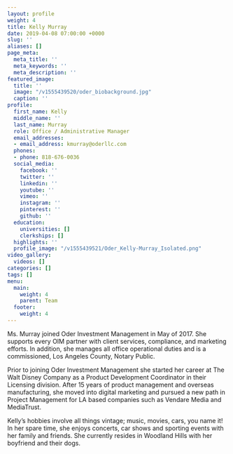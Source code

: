 ```yaml
---
layout: profile
weight: 4
title: Kelly Murray
date: 2019-04-08 07:00:00 +0000
slug: ''
aliases: []
page_meta:
  meta_title: ''
  meta_keywords: ''
  meta_description: ''
featured_image:
  title: ''
  image: "/v1555439520/oder_biobackground.jpg"
  caption: ''
profile:
  first_name: Kelly
  middle_name: ''
  last_name: Murray
  role: Office / Administrative Manager
  email_addresses:
  - email_address: kmurray@oderllc.com
  phones:
  - phone: 818-676-0036
  social_media:
    facebook: ''
    twitter: ''
    linkedin: ''
    youtube: ''
    vimeo: ''
    instagram: ''
    pinterest: ''
    github: ''
  education:
    universities: []
    clerkships: []
  highlights: ''
  profile_image: "/v1555439521/Oder_Kelly-Murray_Isolated.png"
video_gallery:
  videos: []
categories: []
tags: []
menu:
  main:
    weight: 4
    parent: Team
  footer:
    weight: 4
---
```

Ms. Murray joined Oder Investment Management in May of 2017. She supports every OIM partner with client services, compliance, and marketing efforts. In addition, she manages all office operational duties and is a commissioned, Los Angeles County, Notary Public.

Prior to joining Oder Investment Management she started her career at The Walt Disney Company as a Product Development Coordinator in their Licensing division. After 15 years of product management and overseas manufacturing, she moved into digital marketing and pursued a new path in Project Management for LA based companies such as Vendare Media and MediaTrust.

Kelly’s hobbies involve all things vintage; music, movies, cars, you name it! In her spare time, she enjoys concerts, car shows and sporting events with her family and friends. She currently resides in Woodland Hills with her boyfriend and their dogs.